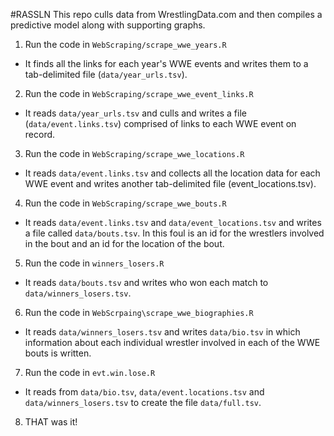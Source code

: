 #RASSLN
This repo culls data from WrestlingData.com and then compiles a predictive model along with supporting graphs.

1. Run the code in `WebScraping/scrape_wwe_years.R`
  * It finds all the links for each year's WWE events and writes them to a tab-delimited file (`data/year_urls.tsv`).
2. Run the code in `WebScraping/scrape_wwe_event_links.R`
  * It reads `data/year_urls.tsv` and culls and writes a file (`data/event.links.tsv`) comprised of links to each WWE event on record.
3. Run the code in `WebScraping/scrape_wwe_locations.R`
*   It reads `data/event.links.tsv` and collects all the location data for each WWE event and writes another tab-delimited file (event_locations.tsv).
4. Run the code in `WebScraping/scrape_wwe_bouts.R`
*   It reads `data/event.links.tsv` and `data/event_locations.tsv` and writes a file called `data/bouts.tsv`. In this foul is an id for the wrestlers involved in the bout and an id for the location of the bout.
5. Run the code in `winners_losers.R`
*   It reads `data/bouts.tsv` and writes who won each match to `data/winners_losers.tsv`.
6. Run the code in `WebScrpaing\scrape_wwe_biographies.R`
*   It reads `data/winners_losers.tsv` and writes `data/bio.tsv` in which information about each individual wrestler involved in each of the WWE bouts is written.
7. Run the code in `evt.win.lose.R`
*   It reads from `data/bio.tsv`, `data/event.locations.tsv` and `data/winners_losers.tsv` to create the file `data/full.tsv`.
8. THAT was it!
